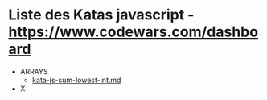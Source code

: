 # Liste des Katas javascript - https://www.codewars.com/dashboard

* ARRAYS
  * [kata-js-sum-lowest-int.md](kata-js-sum-lowest-int.md)
* X
